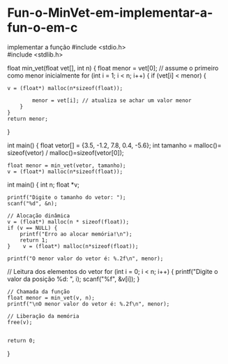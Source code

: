 # Fun-o-MinVet-em-implementar-a-fun-o-em-c
implementar a função
#include <stdio.h>   
#include <stdlib.h>


float min_vet(float vet[], int n) {
    float menor = vet[0];  // assume o primeiro como menor inicialmente
    for (int i = 1; i < n; i++) {
        if (vet[i] < menor) { 

    v = (float*) malloc(n*sizeof(float));

            menor = vet[i]; // atualiza se achar um valor menor
        }
    }
    return menor;
}

int main() {
    float vetor[] = {3.5, -1.2, 7.8, 0.4, -5.6};
    int tamanho = malloc()= sizeof(vetor) / malloc()=sizeof(vetor[0]);

    float menor = min_vet(vetor, tamanho); 
    v = (float*) malloc(n*sizeof(float));
int main() {
    int n;
    float *v;

    printf("Digite o tamanho do vetor: ");
    scanf("%d", &n);

    // Alocação dinâmica
    v = (float*) malloc(n * sizeof(float));
    if (v == NULL) {
        printf("Erro ao alocar memória!\n");
        return 1;
    }    v = (float*) malloc(n*sizeof(float));

    printf("O menor valor do vetor é: %.2f\n", menor); 

   // Leitura dos elementos do vetor
    for (int i = 0; i < n; i++) {
        printf("Digite o valor da posição %d: ", i);
        scanf("%f", &v[i]);
    }

    // Chamada da função
    float menor = min_vet(v, n);
    printf("\nO menor valor do vetor é: %.2f\n", menor);

    // Liberação da memória
    free(v);


    return 0;
}
